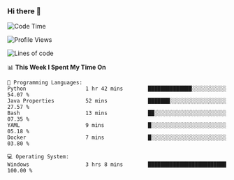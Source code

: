 ### Hi there 👋
<!--START_SECTION:waka-->
![Code Time](http://img.shields.io/badge/Code%20Time-77%20hrs%2038%20mins-blue)

![Profile Views](http://img.shields.io/badge/Profile%20Views-0-blue)

![Lines of code](https://img.shields.io/badge/From%20Hello%20World%20I%27ve%20Written-656.8%20thousand%20lines%20of%20code-blue)

📊 **This Week I Spent My Time On** 

```text
💬 Programming Languages: 
Python                   1 hr 42 mins        ██████████████░░░░░░░░░░░   54.07 % 
Java Properties          52 mins             ███████░░░░░░░░░░░░░░░░░░   27.57 % 
Bash                     13 mins             ██░░░░░░░░░░░░░░░░░░░░░░░   07.35 % 
YAML                     9 mins              █░░░░░░░░░░░░░░░░░░░░░░░░   05.18 % 
Docker                   7 mins              █░░░░░░░░░░░░░░░░░░░░░░░░   03.80 % 

💻 Operating System: 
Windows                  3 hrs 8 mins        █████████████████████████   100.00 % 
```


<!--END_SECTION:waka-->
<!--
**AnimeruFR/AnimeruFR** is a ✨ _special_ ✨ repository because its `README.md` (this file) appears on your GitHub profile.

Here are some ideas to get you started:

- 🔭 I’m currently working on ...
- 🌱 I’m currently learning ...
- 👯 I’m looking to collaborate on ...
- 🤔 I’m looking for help with ...
- 💬 Ask me about ...
- 📫 How to reach me: ...
- 😄 Pronouns: ...
- ⚡ Fun fact: ...
-->
